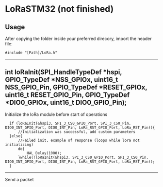 # LoRaSTM32 (not finished)
## Usage
After copying the folder inside your preferred direcory, import the header file:

```
#include "[Path]/LoRa.h"
```
---
## int loRaInit(SPI_HandleTypeDef *hspi, GPIO_TypeDef *NSS_GPIOx, uint16_t NSS_GPIO_Pin, GPIO_TypeDef *RESET_GPIOx, uint16_t RESET_GPIO_Pin, GPIO_TypeDef *DIO0_GPIOx, uint16_t DIO0_GPIO_Pin);
	     
Initialize the loRa module before start of operations
```
  if (loRaInit(&hspi3, SPI_3_CS0_GPIO_Port, SPI_3_CS0_Pin, DIO0_INT_GPIO_Port, DIO0_INT_Pin, LoRa_RST_GPIO_Port, LoRa_RST_Pin)){
	  //Initialization was successful, add custom parameters
  }else{
	  //Failed init, example of response (loops while lora not initializing)
	  do{
		  HAL_Delay(1000);
	  }while(!loRaInit(&hspi3, SPI_3_CS0_GPIO_Port, SPI_3_CS0_Pin, DIO0_INT_GPIO_Port, DIO0_INT_Pin, LoRa_RST_GPIO_Port, LoRa_RST_Pin));
  }
```

---
Send a packet

